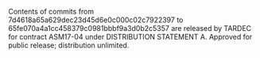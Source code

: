 Contents of commits from 7d4618a65a629dec23d45d6e0c000c02c7922397 to 65fe070a4a1cc458379c0981bbbf9a3d0b2c5357 are
released by TARDEC for contract ASM17-04 under DISTRIBUTION STATEMENT A. Approved for public release; distribution unlimited.

